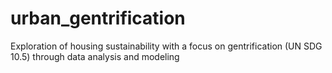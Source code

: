 # urban_gentrification
Exploration of housing sustainability with a focus on gentrification (UN SDG 10.5) through data analysis and modeling
